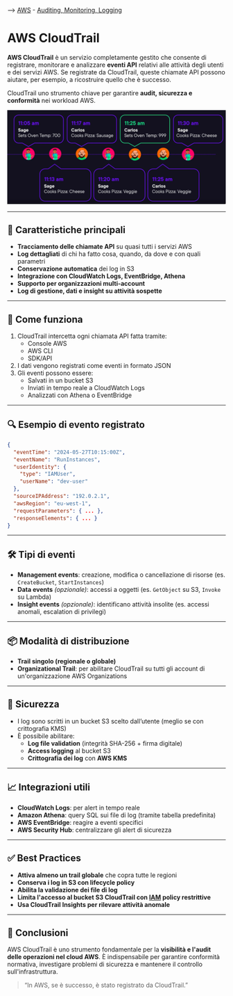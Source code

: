 
--> [AWS](/00-Intro/AWS.md)  -  [Auditing, Monitoring, Logging](/08-Auditing-Monitoring-Logging/Auditing-Monitoring-Logging.md)
# AWS CloudTrail

**AWS CloudTrail** è un servizio completamente gestito che consente di registrare, monitorare e analizzare **eventi API** relativi alle attività degli utenti e dei servizi AWS.  Se registrate da CloudTrail, queste chiamate API possono aiutare, per esempio, a ricostruire quello che è successo.

CloudTrail uno strumento chiave per garantire **audit, sicurezza e conformità** nei workload AWS.

![trail example](img/trail-example.png)

---

## 🧩 Caratteristiche principali

- **Tracciamento delle chiamate API** su quasi tutti i servizi AWS
- **Log dettagliati** di chi ha fatto cosa, quando, da dove e con quali parametri
- **Conservazione automatica** dei log in S3
- **Integrazione con CloudWatch Logs, EventBridge, Athena**
- **Supporto per organizzazioni multi-account**
- **Log di gestione, dati e insight su attività sospette**

---

## 🚀 Come funziona

1. CloudTrail intercetta ogni chiamata API fatta tramite:
   - Console AWS
   - AWS CLI
   - SDK/API
2. I dati vengono registrati come eventi in formato JSON
3. Gli eventi possono essere:
   - Salvati in un bucket S3
   - Inviati in tempo reale a CloudWatch Logs
   - Analizzati con Athena o EventBridge

---

## 🔍 Esempio di evento registrato

```json
{
  "eventTime": "2024-05-27T10:15:00Z",
  "eventName": "RunInstances",
  "userIdentity": {
    "type": "IAMUser",
    "userName": "dev-user"
  },
  "sourceIPAddress": "192.0.2.1",
  "awsRegion": "eu-west-1",
  "requestParameters": { ... },
  "responseElements": { ... }
}
```

---

## 🛠️ Tipi di eventi

- **Management events**: creazione, modifica o cancellazione di risorse (es. `CreateBucket`, `StartInstances`)
- **Data events** *(opzionale)*: accessi a oggetti (es. `GetObject` su S3, `Invoke` su Lambda)
- **Insight events** *(opzionale)*: identificano attività insolite (es. accessi anomali, escalation di privilegi)

---

## 📦 Modalità di distribuzione

- **Trail singolo (regionale o globale)**
- **Organizational Trail**: per abilitare CloudTrail su tutti gli account di un'organizzazione AWS Organizations

---

## 🔐 Sicurezza

- I log sono scritti in un bucket S3 scelto dall’utente (meglio se con crittografia KMS)
- È possibile abilitare:
  - **Log file validation** (integrità SHA-256 + firma digitale)
  - **Access logging** al bucket S3
  - **Crittografia dei log** con **AWS KMS**

---

## 📈 Integrazioni utili

- **CloudWatch Logs**: per alert in tempo reale
- **Amazon Athena**: query SQL sui file di log (tramite tabella predefinita)
- **AWS EventBridge**: reagire a eventi specifici
- **AWS Security Hub**: centralizzare gli alert di sicurezza

---

## ✅ Best Practices

- **Attiva almeno un trail globale** che copra tutte le regioni
- **Conserva i log in S3 con lifecycle policy**
- **Abilita la validazione dei file di log**
- **Limita l'accesso al bucket S3 CloudTrail con [IAM](/09-Sicurezza-Compliance-Governance/Sicurezza/AWS-IAM.md) policy restrittive**
- **Usa CloudTrail Insights per rilevare attività anomale**

---

## 📌 Conclusioni

AWS CloudTrail è uno strumento fondamentale per la **visibilità e l'audit delle operazioni nel cloud AWS**. È indispensabile per garantire conformità normativa, investigare problemi di sicurezza e mantenere il controllo sull'infrastruttura.

> “In AWS, se è successo, è stato registrato da CloudTrail.”
